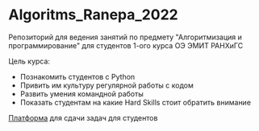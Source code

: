 # Algoritms_Ranepa_2022
Репозиторий для ведения занятий по предмету "Алгоритмизация и программирование" для студентов 1-ого курса ОЭ ЭМИТ РАНХиГС

Цель курса: 
* Познакомить студентов с Python
* Привить им культуру регулярной работы с кодом
* Развить умения командной работы
* Показать студентам на какие Hard Skills стоит обратить внимание  

[Платформа](https://informatics.msk.ru/course/view.php?id=5055) для сдачи задач для студентов
